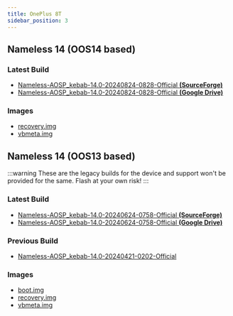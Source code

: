 ```yaml
---
title: OnePlus 8T
sidebar_position: 3
---
```


## Nameless 14 (OOS14 based)

### Latest Build
- [Nameless-AOSP_kebab-14.0-20240824-0828-Official __(SourceForge)__](https://sourceforge.net/projects/nameless-aosp/files/kebab/Nameless-AOSP_kebab-14.0-20240824-0828-Official.zip/download)
- [Nameless-AOSP_kebab-14.0-20240824-0828-Official __(Google Drive)__]()

### Images
- [recovery.img](https://sourceforge.net/projects/nameless-aosp/files/kebab/imgs_14/recovery.img/download)
- [vbmeta.img](https://sourceforge.net/projects/nameless-aosp/files/kebab/imgs_14/vbmeta.img/download)

## Nameless 14 (OOS13 based)

:::warning
These are the legacy builds for the device and support won't be provided for the same. Flash at your own risk!
:::

### Latest Build
- [Nameless-AOSP_kebab-14.0-20240624-0758-Official __(SourceForge)__](https://sourceforge.net/projects/nameless-aosp/files/kebab/Nameless-AOSP_kebab-14.0-20240624-0758-Official.zip/download)
- [Nameless-AOSP_kebab-14.0-20240624-0758-Official __(Google Drive)__](https://drive.google.com/file/d/1mkIcVZb-sKFfwrbqnbT46uqIBzdn6hf0/view)

### Previous Build
- [Nameless-AOSP_kebab-14.0-20240421-0202-Official](https://sourceforge.net/projects/nameless-aosp/files/kebab/Nameless-AOSP_kebab-14.0-20240421-0202-Official.zip/download)

### Images
- [boot.img](https://sourceforge.net/projects/nameless-aosp/files/kebab/imgs_14/boot.img/download)
- [recovery.img](https://sourceforge.net/projects/nameless-aosp/files/kebab/imgs_14/recovery.img/download)
- [vbmeta.img](https://sourceforge.net/projects/nameless-aosp/files/kebab/imgs_14/vbmeta.img/download)

<!-- ## Nameless 13 (OOS13 based)

:::warning
These are the legacy builds for the device and support won't be provided for the same. Flash at your own risk!
:::

### Latest Build
- [Nameless-AOSP_kebab-13.0-20231121-0816-Official](https://sourceforge.net/projects/nameless-aosp/files/kebab/Nameless-AOSP_kebab-13.0-20231121-0816-Official.zip/download)

### Images
- [boot.img](https://sourceforge.net/projects/nameless-aosp/files/kebab/imgs_13/boot.img/download)
- [vbmeta.img](https://sourceforge.net/projects/nameless-aosp/files/kebab/imgs_13/vbmeta.img/download)
- [vbmeta_system.img](https://sourceforge.net/projects/nameless-aosp/files/kebab/imgs_13/vbmeta_system.img/download)
- [recovery.img](https://sourceforge.net/projects/nameless-aosp/files/kebab/imgs_13/recovery.img/download) -->